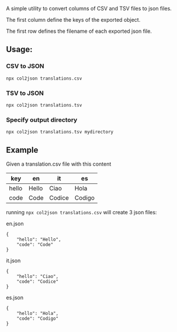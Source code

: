 A simple utility to convert columns of CSV and TSV files to json files.

The first column define the keys of the exported object.

The first row defines the filename of each exported json file. 



## Usage:

### CSV to JSON
`npx col2json translations.csv`

### TSV to JSON
`npx col2json translations.tsv`

### Specify output directory
`npx col2json translations.tsv mydirectory`


## Example

Given a translation.csv file with this content

| key   | en    | it     | es     |
|-------|-------|--------|--------|
| hello | Hello | Ciao   | Hola   |
| code  | Code  | Codice | Codigo |

running 
`npx col2json translations.csv`
will create 3 json files:

en.json
```
{
    "hello": "Hello",
    "code": "Code"
}
```
it.json
```
{
    "hello": "Ciao",
    "code": "Codice"
}
```

es.json
```
{
    "hello": "Hola",
    "code": "Codigo"
}
```